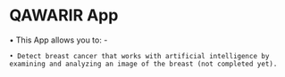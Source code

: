 # QAWARIR App
• This App allows you to: -

    • Detect breast cancer that works with artificial intelligence by examining and analyzing an image of the breast (not completed yet).
